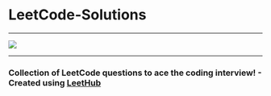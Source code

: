 # LeetCode-Solutions
<hr>
<palign-item="center"><img align-item="center" src="https://user-images.githubusercontent.com/92531202/149826099-ce3e9443-c20d-44e3-8c75-4776da823613.png"></p>
<hr>
<h3>Collection of LeetCode questions to ace the coding interview! - Created using <a href="https://github.com/QasimWani/LeetHub">LeetHub</a></h3>
